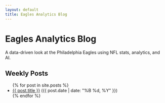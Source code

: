 ```yaml
---
layout: default
title: Eagles Analytics Blog
---
```


# Eagles Analytics Blog
A data-driven look at the Philadelphia Eagles using NFL stats, analytics, and AI.

## Weekly Posts
<ul>
  {% for post in site.posts %}
    <li>
      <a href="{{ post.url | relative_url }}">{{ post.title }}</a>
      <span>({{ post.date | date: "%B %d, %Y" }})</span>
    </li>
  {% endfor %}
</ul>
